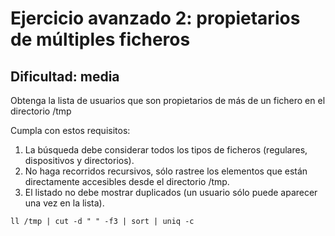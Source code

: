 ﻿# Ejercicio avanzado 2: propietarios de múltiples ficheros## Dificultad: mediaObtenga la lista de usuarios que son propietarios de más de un fichero en el directorio /tmpCumpla con estos requisitos:1. La búsqueda debe considerar todos los tipos de ficheros (regulares, dispositivos y directorios).2. No haga recorridos recursivos, sólo rastree los elementos que están directamente accesibles desde el directorio /tmp.3. El listado no debe mostrar duplicados (un usuario sólo puede aparecer una vez en la lista).```ll /tmp | cut -d " " -f3 | sort | uniq -c```